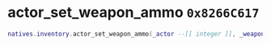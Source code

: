 # actor_set_weapon_ammo `0x8266C617`

```lua
natives.inventory.actor_set_weapon_ammo(_actor --[[ integer ]], _weaponmodel --[[ number ]], _ammocount --[[ number ]])
```